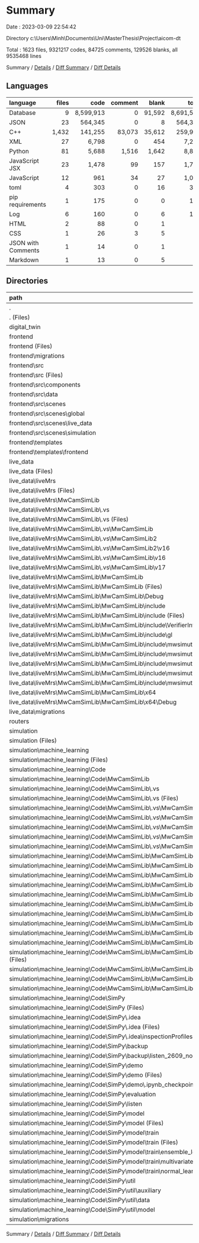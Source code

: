 # Summary

Date : 2023-03-09 22:54:42

Directory c:\\Users\\Minh\\Documents\\Uni\\MasterThesis\\Project\\aicom-dt

Total : 1623 files,  9321217 codes, 84725 comments, 129526 blanks, all 9535468 lines

Summary / [Details](details.md) / [Diff Summary](diff.md) / [Diff Details](diff-details.md)

## Languages
| language | files | code | comment | blank | total |
| :--- | ---: | ---: | ---: | ---: | ---: |
| Database | 9 | 8,599,913 | 0 | 91,592 | 8,691,505 |
| JSON | 23 | 564,345 | 0 | 8 | 564,353 |
| C++ | 1,432 | 141,255 | 83,073 | 35,612 | 259,940 |
| XML | 27 | 6,798 | 0 | 454 | 7,252 |
| Python | 81 | 5,688 | 1,516 | 1,642 | 8,846 |
| JavaScript JSX | 23 | 1,478 | 99 | 157 | 1,734 |
| JavaScript | 12 | 961 | 34 | 27 | 1,022 |
| toml | 4 | 303 | 0 | 16 | 319 |
| pip requirements | 1 | 175 | 0 | 0 | 175 |
| Log | 6 | 160 | 0 | 6 | 166 |
| HTML | 2 | 88 | 0 | 1 | 89 |
| CSS | 1 | 26 | 3 | 5 | 34 |
| JSON with Comments | 1 | 14 | 0 | 1 | 15 |
| Markdown | 1 | 13 | 0 | 5 | 18 |

## Directories
| path | files | code | comment | blank | total |
| :--- | ---: | ---: | ---: | ---: | ---: |
| . | 1,623 | 9,321,217 | 84,725 | 129,526 | 9,535,468 |
| . (Files) | 5 | 1,723 | 3 | 15 | 1,741 |
| digital_twin | 6 | 117 | 66 | 51 | 234 |
| frontend | 50 | 63,412 | 140 | 207 | 63,759 |
| frontend (Files) | 11 | 10,856 | 5 | 18 | 10,879 |
| frontend\\migrations | 1 | 0 | 0 | 1 | 1 |
| frontend\\src | 37 | 52,539 | 135 | 187 | 52,861 |
| frontend\\src (Files) | 4 | 308 | 6 | 22 | 336 |
| frontend\\src\\components | 7 | 208 | 8 | 25 | 241 |
| frontend\\src\\data | 10 | 50,753 | 30 | 8 | 50,791 |
| frontend\\src\\scenes | 16 | 1,270 | 91 | 132 | 1,493 |
| frontend\\src\\scenes\\global | 1 | 59 | 11 | 3 | 73 |
| frontend\\src\\scenes\\live_data | 7 | 548 | 53 | 61 | 662 |
| frontend\\src\\scenes\\simulation | 8 | 663 | 27 | 68 | 758 |
| frontend\\templates | 1 | 17 | 0 | 1 | 18 |
| frontend\\templates\\frontend | 1 | 17 | 0 | 1 | 18 |
| live_data | 741 | 4,377,183 | 41,571 | 63,822 | 4,482,576 |
| live_data (Files) | 9 | 386 | 36 | 144 | 566 |
| live_data\\liveMrs | 729 | 4,376,361 | 41,533 | 63,664 | 4,481,558 |
| live_data\\liveMrs (Files) | 3 | 100 | 2 | 15 | 117 |
| live_data\\liveMrs\\MwCamSimLib | 726 | 4,376,261 | 41,531 | 63,649 | 4,481,441 |
| live_data\\liveMrs\\MwCamSimLib\\.vs | 6 | 4,305,409 | 0 | 45,837 | 4,351,246 |
| live_data\\liveMrs\\MwCamSimLib\\.vs (Files) | 3 | 6,159 | 0 | 36 | 6,195 |
| live_data\\liveMrs\\MwCamSimLib\\.vs\\MwCamSimLib | 2 | 2,691,524 | 0 | 29,015 | 2,720,539 |
| live_data\\liveMrs\\MwCamSimLib\\.vs\\MwCamSimLib2 | 1 | 1,607,726 | 0 | 16,786 | 1,624,512 |
| live_data\\liveMrs\\MwCamSimLib\\.vs\\MwCamSimLib2\\v16 | 1 | 1,607,726 | 0 | 16,786 | 1,624,512 |
| live_data\\liveMrs\\MwCamSimLib\\.vs\\MwCamSimLib\\v16 | 1 | 1,413,133 | 0 | 15,711 | 1,428,844 |
| live_data\\liveMrs\\MwCamSimLib\\.vs\\MwCamSimLib\\v17 | 1 | 1,278,391 | 0 | 13,304 | 1,291,695 |
| live_data\\liveMrs\\MwCamSimLib\\MwCamSimLib | 720 | 70,852 | 41,531 | 17,812 | 130,195 |
| live_data\\liveMrs\\MwCamSimLib\\MwCamSimLib (Files) | 7 | 618 | 121 | 97 | 836 |
| live_data\\liveMrs\\MwCamSimLib\\MwCamSimLib\\Debug | 1 | 8 | 0 | 1 | 9 |
| live_data\\liveMrs\\MwCamSimLib\\MwCamSimLib\\include | 710 | 70,156 | 41,410 | 17,712 | 129,278 |
| live_data\\liveMrs\\MwCamSimLib\\MwCamSimLib\\include (Files) | 2 | 679 | 5,543 | 287 | 6,509 |
| live_data\\liveMrs\\MwCamSimLib\\MwCamSimLib\\include\\VerifierInterface | 98 | 7,498 | 5,612 | 2,372 | 15,482 |
| live_data\\liveMrs\\MwCamSimLib\\MwCamSimLib\\include\\gl | 1 | 428 | 113 | 56 | 597 |
| live_data\\liveMrs\\MwCamSimLib\\MwCamSimLib\\include\\mwsimutil | 609 | 61,551 | 30,142 | 14,997 | 106,690 |
| live_data\\liveMrs\\MwCamSimLib\\MwCamSimLib\\include\\mwsimutil (Files) | 601 | 59,932 | 29,958 | 14,545 | 104,435 |
| live_data\\liveMrs\\MwCamSimLib\\MwCamSimLib\\include\\mwsimutil\\mwstd | 8 | 1,619 | 184 | 452 | 2,255 |
| live_data\\liveMrs\\MwCamSimLib\\MwCamSimLib\\include\\mwsimutil\\mwstd (Files) | 6 | 1,512 | 141 | 404 | 2,057 |
| live_data\\liveMrs\\MwCamSimLib\\MwCamSimLib\\include\\mwsimutil\\mwstd\\detail | 2 | 107 | 43 | 48 | 198 |
| live_data\\liveMrs\\MwCamSimLib\\MwCamSimLib\\x64 | 2 | 70 | 0 | 2 | 72 |
| live_data\\liveMrs\\MwCamSimLib\\MwCamSimLib\\x64\\Debug | 2 | 70 | 0 | 2 | 72 |
| live_data\\migrations | 3 | 436 | 2 | 14 | 452 |
| routers | 1 | 38 | 0 | 11 | 49 |
| simulation | 820 | 4,878,744 | 42,945 | 65,420 | 4,987,109 |
| simulation (Files) | 10 | 268 | 25 | 68 | 361 |
| simulation\\machine_learning | 807 | 4,878,301 | 42,918 | 65,338 | 4,986,557 |
| simulation\\machine_learning (Files) | 4 | 1,539 | 0 | 6 | 1,545 |
| simulation\\machine_learning\\Code | 803 | 4,876,762 | 42,918 | 65,332 | 4,985,012 |
| simulation\\machine_learning\\Code\\MwCamSimLib | 726 | 4,365,308 | 41,542 | 63,561 | 4,470,411 |
| simulation\\machine_learning\\Code\\MwCamSimLib\\.vs | 6 | 4,294,397 | 0 | 45,755 | 4,340,152 |
| simulation\\machine_learning\\Code\\MwCamSimLib\\.vs (Files) | 3 | 6,159 | 0 | 36 | 6,195 |
| simulation\\machine_learning\\Code\\MwCamSimLib\\.vs\\MwCamSimLib | 2 | 2,680,512 | 0 | 28,933 | 2,709,445 |
| simulation\\machine_learning\\Code\\MwCamSimLib\\.vs\\MwCamSimLib2 | 1 | 1,607,726 | 0 | 16,786 | 1,624,512 |
| simulation\\machine_learning\\Code\\MwCamSimLib\\.vs\\MwCamSimLib2\\v16 | 1 | 1,607,726 | 0 | 16,786 | 1,624,512 |
| simulation\\machine_learning\\Code\\MwCamSimLib\\.vs\\MwCamSimLib\\v16 | 1 | 1,413,133 | 0 | 15,711 | 1,428,844 |
| simulation\\machine_learning\\Code\\MwCamSimLib\\.vs\\MwCamSimLib\\v17 | 1 | 1,267,379 | 0 | 13,222 | 1,280,601 |
| simulation\\machine_learning\\Code\\MwCamSimLib\\MwCamSimLib | 720 | 70,911 | 41,542 | 17,806 | 130,259 |
| simulation\\machine_learning\\Code\\MwCamSimLib\\MwCamSimLib (Files) | 7 | 673 | 132 | 91 | 896 |
| simulation\\machine_learning\\Code\\MwCamSimLib\\MwCamSimLib\\Debug | 1 | 8 | 0 | 1 | 9 |
| simulation\\machine_learning\\Code\\MwCamSimLib\\MwCamSimLib\\include | 710 | 70,156 | 41,410 | 17,712 | 129,278 |
| simulation\\machine_learning\\Code\\MwCamSimLib\\MwCamSimLib\\include (Files) | 2 | 679 | 5,543 | 287 | 6,509 |
| simulation\\machine_learning\\Code\\MwCamSimLib\\MwCamSimLib\\include\\VerifierInterface | 98 | 7,498 | 5,612 | 2,372 | 15,482 |
| simulation\\machine_learning\\Code\\MwCamSimLib\\MwCamSimLib\\include\\gl | 1 | 428 | 113 | 56 | 597 |
| simulation\\machine_learning\\Code\\MwCamSimLib\\MwCamSimLib\\include\\mwsimutil | 609 | 61,551 | 30,142 | 14,997 | 106,690 |
| simulation\\machine_learning\\Code\\MwCamSimLib\\MwCamSimLib\\include\\mwsimutil (Files) | 601 | 59,932 | 29,958 | 14,545 | 104,435 |
| simulation\\machine_learning\\Code\\MwCamSimLib\\MwCamSimLib\\include\\mwsimutil\\mwstd | 8 | 1,619 | 184 | 452 | 2,255 |
| simulation\\machine_learning\\Code\\MwCamSimLib\\MwCamSimLib\\include\\mwsimutil\\mwstd (Files) | 6 | 1,512 | 141 | 404 | 2,057 |
| simulation\\machine_learning\\Code\\MwCamSimLib\\MwCamSimLib\\include\\mwsimutil\\mwstd\\detail | 2 | 107 | 43 | 48 | 198 |
| simulation\\machine_learning\\Code\\MwCamSimLib\\MwCamSimLib\\x64 | 2 | 74 | 0 | 2 | 76 |
| simulation\\machine_learning\\Code\\MwCamSimLib\\MwCamSimLib\\x64\\Debug | 2 | 74 | 0 | 2 | 76 |
| simulation\\machine_learning\\Code\\SimPy | 77 | 511,454 | 1,376 | 1,771 | 514,601 |
| simulation\\machine_learning\\Code\\SimPy (Files) | 11 | 3,499 | 459 | 630 | 4,588 |
| simulation\\machine_learning\\Code\\SimPy\\.idea | 5 | 32 | 0 | 0 | 32 |
| simulation\\machine_learning\\Code\\SimPy\\.idea (Files) | 4 | 26 | 0 | 0 | 26 |
| simulation\\machine_learning\\Code\\SimPy\\.idea\\inspectionProfiles | 1 | 6 | 0 | 0 | 6 |
| simulation\\machine_learning\\Code\\SimPy\\backup | 10 | 3,209 | 0 | 227 | 3,436 |
| simulation\\machine_learning\\Code\\SimPy\\backup\\listen_2609_norm | 10 | 3,209 | 0 | 227 | 3,436 |
| simulation\\machine_learning\\Code\\SimPy\\demo | 2 | 499,100 | 0 | 2 | 499,102 |
| simulation\\machine_learning\\Code\\SimPy\\demo (Files) | 1 | 499,011 | 0 | 1 | 499,012 |
| simulation\\machine_learning\\Code\\SimPy\\demo\\.ipynb_checkpoints | 1 | 89 | 0 | 1 | 90 |
| simulation\\machine_learning\\Code\\SimPy\\evaluation | 2 | 266 | 90 | 68 | 424 |
| simulation\\machine_learning\\Code\\SimPy\\listen | 10 | 3,209 | 0 | 227 | 3,436 |
| simulation\\machine_learning\\Code\\SimPy\\model | 28 | 1,293 | 377 | 354 | 2,024 |
| simulation\\machine_learning\\Code\\SimPy\\model (Files) | 8 | 201 | 218 | 115 | 534 |
| simulation\\machine_learning\\Code\\SimPy\\model\\train | 20 | 1,092 | 159 | 239 | 1,490 |
| simulation\\machine_learning\\Code\\SimPy\\model\\train (Files) | 1 | 0 | 0 | 1 | 1 |
| simulation\\machine_learning\\Code\\SimPy\\model\\train\\ensemble_learning | 6 | 329 | 53 | 80 | 462 |
| simulation\\machine_learning\\Code\\SimPy\\model\\train\\multivariate_learning | 6 | 331 | 43 | 66 | 440 |
| simulation\\machine_learning\\Code\\SimPy\\model\\train\\normal_learning | 7 | 432 | 63 | 92 | 587 |
| simulation\\machine_learning\\Code\\SimPy\\util | 9 | 846 | 450 | 263 | 1,559 |
| simulation\\machine_learning\\Code\\SimPy\\util\\auxiliary | 1 | 11 | 2 | 11 | 24 |
| simulation\\machine_learning\\Code\\SimPy\\util\\data | 3 | 439 | 237 | 162 | 838 |
| simulation\\machine_learning\\Code\\SimPy\\util\\model | 5 | 396 | 211 | 90 | 697 |
| simulation\\migrations | 3 | 175 | 2 | 14 | 191 |

Summary / [Details](details.md) / [Diff Summary](diff.md) / [Diff Details](diff-details.md)